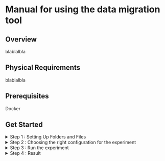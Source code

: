 
# Manual for using the data migration tool 

## Overview
blablalbla

## Physical Requirements
blablalbla


## Prerequisites

Docker


 ## Get Started

<details><summary> Step 1 : Setting Up Folders and Files</summary>

```bash
.
├── data/
│   ├── file1.txt
│   ├── file2.csv
│   └── file3.jpg
├── output/
└── configs/
    └── config.ini
```

  This is the structure you need to setup first.<br />
  
  **data**    : In this folder you need to put all the files you want to migrate.<br />
  **output**  : All outputs of the experiment will be found here.<br />
  **configs** : All configs of the experiment must be here.<br />
     &nbsp; &nbsp;**config.ini** :  The configuration file you'll need to edit in step 2.

</details>


<details><summary> Step 2 : Choosing the right configuration for the experiment</summary>

In this step, you'll edit the config.ini file in the configs folder.
Copy the template of config.ini from configs/config.ini in this repository and change it according to your needs.

**[remoteServer]**  here you save all SSH credentials of the remote server where to migrate the files

**host** : hostname / IP address of the server
**username** : username of the server
**password** : password of the server
**dataFolder_path** : folder where files are going to be stored on the remote server ( path should always end with / )

**[localServer]**  The migration tool is going to be running on the localServer, But we need the password for this server  to run some sudo commands

**password** : password to run sudo command
**dataFolder_path** : folder where files that are going to be migrated are savedb (path should always end with /). This value should always be data/ since you're saving your files in that folder as specified in step 1.
  
**[experiment]** 


**numberOfExperiments** : how many times each experiment is repeated with the same configuration ( for the accuracy of the results ).

**files** = file1,file2,file3 :  only provide the names of the files. These files must be stored in the data folder specified above.

**limits** = 1,10,1024 : limits should be in bytes 

**compressionTypes** = None,lz4,gzip : compression types can be None, lz4 and gzip

**[output]**

**path** = output/output.csv : path to the file to save the output of the experiments (CSV Format).This value should always be output/something.csv since as specified in step 1, the output of te experiment will be saved in the output folder.

</details>

<details><summary> Step 3 : Run the experiment</summary>

Now everything is ready. 
Go to the root directory of the project and launch this command 
```docker

docker run --privileged --memory="0" --cpus="0" -v "$(pwd)"/data:/app/data -v "$(pwd)"/configs:/app/configs -v "$(pwd)"/output:/app/output fareshamouda/datamigrationbenchmarkingtool

```

this code will run the container with unlimited resources amd launch the experiment.
</details>

<details><summary> Step 4 : Result</summary>

The result of the experiment will be found in output folder in a CSV format file.

</details>